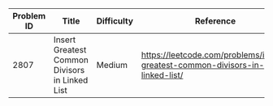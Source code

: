 | Problem ID | Title | Difficulty | Reference
| --- | --- | --- | ---
| 2807 | Insert Greatest Common Divisors in Linked List | Medium | https://leetcode.com/problems/insert-greatest-common-divisors-in-linked-list/
